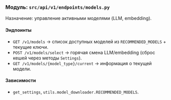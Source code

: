### Модуль: `src/api/v1/endpoints/models.py`

Назначение: управление активными моделями (LLM, embedding).

#### Эндпоинты
- `GET /v1/models` → список доступных моделей из `RECOMMENDED_MODELS` + текущие ключи.
- `POST /v1/models/select` → горячая смена LLM/embedding (сброс кешей через методы `Settings`).
- `GET /v1/models/{model_type}/current` → информация о текущей модели.

#### Зависимости
- `get_settings`, `utils.model_downloader.RECOMMENDED_MODELS`.





